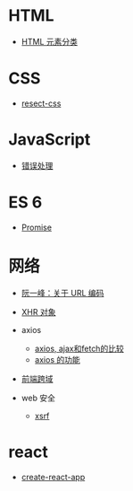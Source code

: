 # HTML
- [HTML 元素分类](./html/display.md)
# CSS
- [resect-css](./css/resect-css.md)
# JavaScript
- [错误处理](./javascript/handleError.md)
# ES 6
- [Promise](./es6/promise.md)
# 网络

- [阮一峰：关于 URL 编码](http://www.ruanyifeng.com/blog/2010/02/url_encoding.html)

- [XHR 对象](./network/xhr.md)
- axios
    - [axios, ajax和fetch的比较](http://www.axios-js.com/zh-cn/blogs/)
    - [axios 的功能](./network/axios/axios.md)
- [前端跨域](./network/cross-origin/index.md)
- web 安全
    - [xsrf](./network/security/xsrf.md)

# react
- [create-react-app](./react/create-react-app.md)
